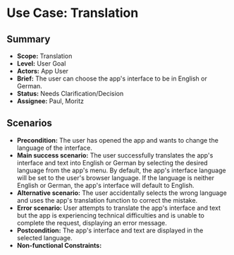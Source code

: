 # Use Case: Translation

## Summary

- **Scope:** Translation
- **Level:** User Goal
- **Actors:** App User
- **Brief:** The user can choose the app's interface to be in English or German.
- **Status:** Needs Clarification/Decision
- **Assignee:** Paul, Moritz

## Scenarios

- **Precondition:**
  The user has opened the app and wants to change the language of the interface.
- **Main success scenario:**
  The user successfully translates the app's interface and text into English or German by selecting the desired language from the app's menu.
  By default, the app's interface language will be set to the user's browser language.
  If the language is neither English or German, the app's interface will default to English.
- **Alternative scenario:**
  The user accidentally selects the wrong language and uses the app's translation function to correct the mistake.
- **Error scenario:**
  User attempts to translate the app's interface and text but the app is experiencing technical difficulties and is unable to complete the request, displaying an error message.
- **Postcondition:**
  The app's interface and text are displayed in the selected language.
- **Non-functional Constraints:**
